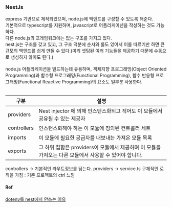 ### NestJs

express 기반으로 제작되었으며, node.js에 백엔드를 구성할 수 있도록 해준다.<br />
기본적으로 typescript를 지원하며, javascript로 어플리케이션을 작성하는 것도 가능하다.<br />
다른 node.js의 프레임워크에는 없는 구조를 가지고 있다.<br />
nest.js는 구조를 갖고 있고, 그 구조 덕분에 순서와 룰도 있어서 이를 따르기만 하면 큰 규모의 백엔드를 쉽게 만들 수 있다.(미리 셋팅된 여러 기능들을 제공하기 때문에 수동으로 생성하지 않아도 된다.)<br /><br />
node.js 어플리케이션을 빌드하는데 유용하며, 객체지향 프로그래밍(Object Oriented Programming)과 함수형 프로그래밍(Functional Programming), 함수 반응형 프로그래밍(Functional Reactive Programming)의 요소도 일부분 사용한다.<br /><br />

| 구분        | 설명                                                                                                   |
| ----------- | ------------------------------------------------------------------------------------------------------ |
| providers   | Nest injector 에 의해 인스턴스화되고 적어도 이 모듈에서 공유될 수 있는 제공자                          |
| controllers | 인스턴스화해야 하는 이 모듈에 정의된 컨트롤러 세트                                                     |
| imports     | 이 모듈에 필요한 공급자를 내보내는 가져온 모듈 목록                                                    |
| exports     | 그 하위 집합은 providers이 모듈에서 제공하며 이 모듈을 가져오는 다른 모듈에서 사용할 수 있어야 합니다. |

controllers -> 기본적인 라우트정보를 담는다.
providers -> service.ts 구체적인 로직을 가짐 : 기존 프로젝트의 ctrl 느낌

#### Ref

<a href="https://darrengwon.tistory.com/965">dotenv를 nest에서 안쓰는 이유</a>
